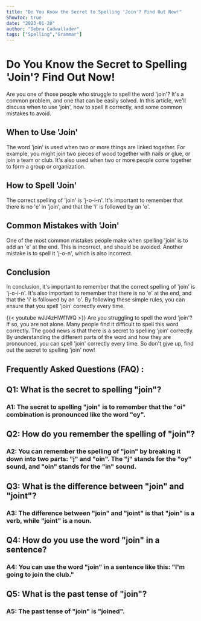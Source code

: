 ```yaml
---
title: "Do You Know the Secret to Spelling 'Join'? Find Out Now!"
ShowToc: true 
date: "2023-01-20"
author: "Debra Cadwallader" 
tags: ["Spelling","Grammar"]
---
```

# Do You Know the Secret to Spelling 'Join'? Find Out Now!

Are you one of those people who struggle to spell the word 'join'? It's a common problem, and one that can be easily solved. In this article, we'll discuss when to use 'join', how to spell it correctly, and some common mistakes to avoid. 

## When to Use 'Join'

The word 'join' is used when two or more things are linked together. For example, you might join two pieces of wood together with nails or glue, or join a team or club. It's also used when two or more people come together to form a group or organization. 

## How to Spell 'Join'

The correct spelling of 'join' is 'j-o-i-n'. It's important to remember that there is no 'e' in 'join', and that the 'i' is followed by an 'o'. 

## Common Mistakes with 'Join'

One of the most common mistakes people make when spelling 'join' is to add an 'e' at the end. This is incorrect, and should be avoided. Another mistake is to spell it 'j-o-n', which is also incorrect. 

## Conclusion

In conclusion, it's important to remember that the correct spelling of 'join' is 'j-o-i-n'. It's also important to remember that there is no 'e' at the end, and that the 'i' is followed by an 'o'. By following these simple rules, you can ensure that you spell 'join' correctly every time.

{{< youtube wJJ4zHWf1WQ >}} 
Are you struggling to spell the word 'join'? If so, you are not alone. Many people find it difficult to spell this word correctly. The good news is that there is a secret to spelling 'join' correctly. By understanding the different parts of the word and how they are pronounced, you can spell 'join' correctly every time. So don't give up, find out the secret to spelling 'join' now!

## Frequently Asked Questions (FAQ) :
<h2>Q1: What is the secret to spelling "join"?</h2>

<h3>A1: The secret to spelling "join" is to remember that the "oi" combination is pronounced like the word "oy".</h3>

<h2>Q2: How do you remember the spelling of "join"?</h2>

<h3>A2: You can remember the spelling of "join" by breaking it down into two parts: "j" and "oin". The "j" stands for the "oy" sound, and "oin" stands for the "in" sound.</h3>

<h2>Q3: What is the difference between "join" and "joint"?</h2>

<h3>A3: The difference between "join" and "joint" is that "join" is a verb, while "joint" is a noun.</h3>

<h2>Q4: How do you use the word "join" in a sentence?</h2>

<h3>A4: You can use the word "join" in a sentence like this: "I'm going to join the club."</h3>

<h2>Q5: What is the past tense of "join"?</h2>

<h3>A5: The past tense of "join" is "joined".</h3>





